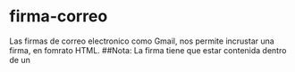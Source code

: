 # firma-correo
Las firmas de correo electronico como Gmail, nos permite incrustar una firma, en fomrato HTML.
##Nota: La firma tiene que estar contenida dentro de un <table>
